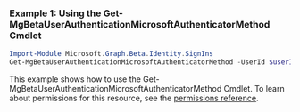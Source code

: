### Example 1: Using the Get-MgBetaUserAuthenticationMicrosoftAuthenticatorMethod Cmdlet
```powershell
Import-Module Microsoft.Graph.Beta.Identity.SignIns
Get-MgBetaUserAuthenticationMicrosoftAuthenticatorMethod -UserId $userId
```
This example shows how to use the Get-MgBetaUserAuthenticationMicrosoftAuthenticatorMethod Cmdlet.
To learn about permissions for this resource, see the [permissions reference](/graph/permissions-reference).
